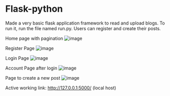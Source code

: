 # Flask-python
Made a very basic flask application framework to read and upload blogs.
To run it, run the file named run.py.
Users can register and create their posts.

Home page with pagination
![image](https://user-images.githubusercontent.com/65457437/125467477-384aadf5-31b7-4096-9477-705dacad38ef.png)

Register Page
![image](https://user-images.githubusercontent.com/65457437/125467593-451ad41d-9440-4dd3-a277-9691c7c8d945.png)

Login Page
![image](https://user-images.githubusercontent.com/65457437/125467842-5d0d4cc8-1e87-446b-ab55-2af4ff34c2dc.png)

Account Page after login
![image](https://user-images.githubusercontent.com/65457437/125468004-6c13c6f1-91bb-4d1b-8db8-de2a3be74ab7.png)

Page to create a new post
![image](https://user-images.githubusercontent.com/65457437/125468203-71f4c20e-1cd9-41b4-92f3-b51d97cca6e4.png)

Active working link: http://127.0.0.1:5000/  (local host)
